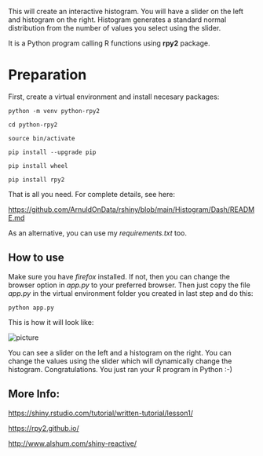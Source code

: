 This will create an interactive histogram. You will have a slider on the left and histogram on the right. 
Histogram generates a standard normal distribution from the number of values you select using the 
slider.

It is a Python program calling R functions using **rpy2** package. 


# Preparation

First, create a virtual environment and install necesary packages:

`python -m venv python-rpy2`

`cd python-rpy2`

`source bin/activate`

`pip install --upgrade pip`

`pip install wheel`

`pip install rpy2`

That is all you need. For complete details, see here:

https://github.com/ArnuldOnData/rshiny/blob/main/Histogram/Dash/README.md

As an alternative, you can use my *requirements.txt* too. 


## How to use 

Make sure you have *firefox* installed. If not, then you can change the browser option in *app.py* to your preferred browser. 
Then just copy the file *app.py* in the virtual environment folder you created in last step and do this:

`python app.py`

This is how it will look like:

![picture](https://i.postimg.cc/zBj0xfBy/Screenshot-from-2020-10-18-15-00-34.png)

You can see a slider on the left and a histogram on the right. You can change the values using the slider which will dynamically change the
histogram.  Congratulations. You just ran your R program in Python :-) 




## More Info:

https://shiny.rstudio.com/tutorial/written-tutorial/lesson1/

https://rpy2.github.io/


http://www.alshum.com/shiny-reactive/
